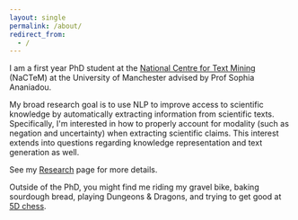 ```yaml
---
layout: single
permalink: /about/
redirect_from:
  - /
---
```


I am a first year PhD student at the [National Centre for Text Mining](http://nactem.ac.uk/) (NaCTeM) at the
University of Manchester advised by Prof Sophia Ananiadou. 

My broad research goal is to use NLP to improve access
to scientific knowledge by automatically extracting information from scientific texts. 
Specifically, I'm interested in how to properly account for modality (such as negation and uncertainty) when
extracting scientific claims. This interest extends into questions regarding knowledge representation and text generation as well.

See my [Research](/research/) page for more details.

Outside of the PhD, you might find me riding my gravel bike, baking sourdough bread, playing Dungeons & Dragons, and
trying to get good at [5D chess](https://www.5dchesswithmultiversetimetravel.com/).
